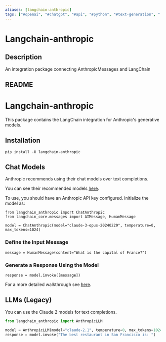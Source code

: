 ```yaml
---
aliases: [langchain-anthropic]
tags: ["#openai", "#chatgpt", "#api", "#python", "#text-generation", "|", "#langchain", "#anthropic", "#ai-integration"]
---
```


# Langchain-anthropic

## Description

An integration package connecting AnthropicMessages and LangChain

## README

# Langchain-anthropic

This package contains the LangChain integration for Anthropic's generative models.

## Installation

`pip install -U langchain-anthropic`

## Chat Models

Anthropic recommends using their chat models over text completions.

You can see their recommended models [here](https://docs.anthropic.com/claude/docs/models-overview#model-recommendations).

To use, you should have an Anthropic API key configured. Initialize the model as:

```
from langchain_anthropic import ChatAnthropic
from langchain_core.messages import AIMessage, HumanMessage

model = ChatAnthropic(model="claude-3-opus-20240229", temperature=0, max_tokens=1024)
```

### Define the Input Message

`message = HumanMessage(content="What is the capital of France?")`

### Generate a Response Using the Model

`response = model.invoke([message])`

For a more detailed walkthrough see [here](https://python.langchain.com/docs/integrations/chat/anthropic).

## LLMs (Legacy)

You can use the Claude 2 models for text completions.

```python
from langchain_anthropic import AnthropicLLM

model = AnthropicLLM(model="claude-2.1", temperature=0, max_tokens=1024)
response = model.invoke("The best restaurant in San Francisco is: ")
```
